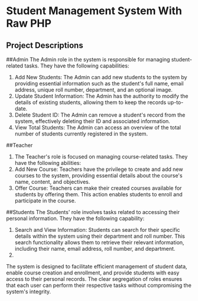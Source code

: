 # Student Management System With Raw PHP

## Project Descriptions


##Admin
The Admin role in the system is responsible for managing student-related tasks. They have the following capabilities:
1. Add New Students: The Admin can add new students to the system by providing essential information such as the student's full name, email address, unique roll number, department, and an optional image.
2. Update Student Information: The Admin has the authority to modify the details of existing students, allowing them to keep the records up-to-date.
3. Delete Student ID: The Admin can remove a student's record from the system, effectively deleting their ID and associated information.
4. View Total Students: The Admin can access an overview of the total number of students currently registered in the system.

##Teacher
1. The Teacher's role is focused on managing course-related tasks. They have the following abilities:
2. Add New Course: Teachers have the privilege to create and add new courses to the system, providing essential details about the course's name, content, and objectives.
3. Offer Course: Teachers can make their created courses available for students by offering them. This action enables students to enroll and participate in the course.

##Students
The Students' role involves tasks related to accessing their personal information. They have the following capability:
1. Search and View Information: Students can search for their specific details within the system using their department and roll number. This search functionality allows them to retrieve their relevant information, including their name, email address, roll number, and department.
2. 
The system is designed to facilitate efficient management of student data, enable course creation and enrollment, and provide students with easy access to their personal records. The clear segregation of roles ensures that each user can perform their respective tasks without compromising the system's integrity.
